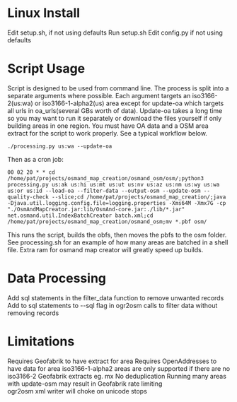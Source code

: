 # Linux Install
Edit setup.sh, if not using defaults
Run setup.sh
Edit config.py if not using defaults

# Script Usage
Script is designed to be used from command line. The process is split into a separate arguments where possible. Each argument targets an iso3166-2(us:wa) or iso3166-1-alpha2(us) area except for update-oa which targets all urls in oa_urls(several GBs worth of data). Update-oa takes a long time so you may want to run it separately or download the files yourself if only building areas in one region. You must have OA data and a OSM area extract for the script to work properly. See a typical workflow below.

    ./processing.py us:wa --update-oa

Then as a cron job:

    00 02 20 * * cd /home/pat/projects/osmand_map_creation/osmand_osm/osm/;python3 processing.py us:ak us:hi us:mt us:ut us:nv us:az us:nm us:wy us:wa us:or us:id --load-oa --filter-data --output-osm --update-osm --quality-check --slice;cd /home/pat/projects/osmand_map_creation/;java -Djava.util.logging.config.file=logging.properties -Xms64M -Xmx7G -cp "./OsmAndMapCreator.jar:lib/OsmAnd-core.jar:./lib/*.jar" net.osmand.util.IndexBatchCreator batch.xml;cd /home/pat/projects/osmand_map_creation/osmand_osm;mv *.pbf osm/

This runs the script, builds the obfs, then moves the pbfs to the osm folder. See processing.sh for an example of how many areas are batched in a shell file. Extra ram for osmand map creator will greatly speed up builds.

# Data Processing
Add sql statements in the filter_data function to remove unwanted records  
Add to sql statements to --sql flag in ogr2osm calls to filter data without removing records

# Limitations
Requires Geofabrik to have extract for area
Requires OpenAddresses to have data for area
iso3166-1-alpha2 areas are only supported if there are no iso3166-2 Geofabrik extracts eg. mx
No deduplication
Running many areas with update-osm may result in Geofabrik rate limiting  
ogr2osm xml writer will choke on unicode stops  
